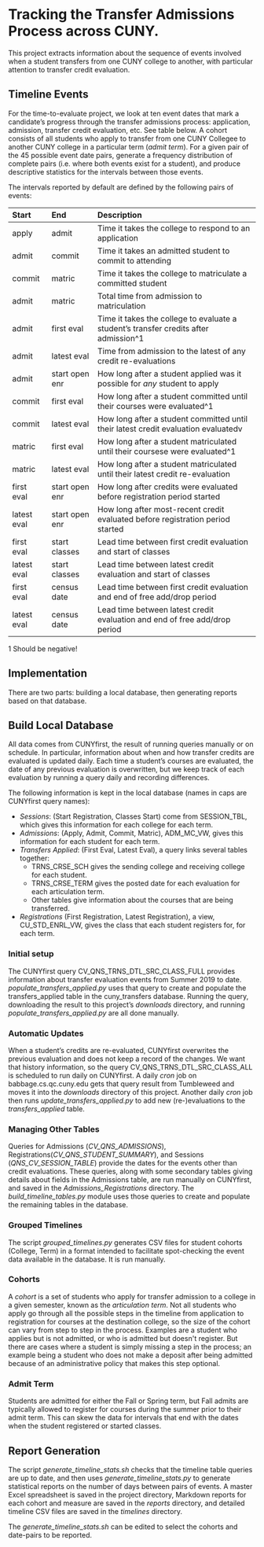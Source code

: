 # Tracking the Transfer Admissions Process across CUNY.

This project extracts information about the sequence of events involved when a student transfers
from one CUNY college to another, with particular attention to transfer credit evaluation.

## Timeline Events

For the time-to-evaluate project, we look at ten event dates that mark a candidate’s progress through the transfer admissions process: application, admission, transfer credit evaluation, etc. See table below. A cohort consists of all students who apply to transfer from one CUNY Collegee to another CUNY college in a particular term (*admit term*). For a given pair of the 45 possible event date pairs, generate a frequency distribution of complete pairs (i.e. where both events exist for a student), and produce descriptive statistics for the intervals between those events.

The intervals reported by default are defined by the following pairs of events:

| Start | End | Description |
| :---- | :-- | :---------- |
| apply | admit | Time it takes the college to respond to an application |
| admit | commit | Time it takes an admitted student to commit to attending |
| commit | matric | Time it takes the college to matriculate a committed student |
| admit | matric | Total time from admission to matriculation |
| admit | first eval | Time it takes the college to evaluate a student’s transfer credits after admission^1 |
| admit | latest eval | Time from admission to the latest of any credit re-evaluations
| admit | start open enr | How long after a student applied was it possible for _any_ student to apply |
| commit | first eval | How long after a student committed until their courses were evaluated^1 |
| commit | latest eval | How long after a student committed until their latest credit evaluation evaluatedv
| matric | first eval | How long after a student matriculated until their coursese were evaluated^1 |
| matric | latest eval | How long after a student matriculated until their latest credit re-evaluation |
| first eval | start open enr | How long after credits were evaluated before registration period started |
| latest eval | start open enr | How long after most-recent credit evaluated before registration period started |
| first eval | start classes | Lead time between first credit evaluation and start of classes |
| latest eval | start classes | Lead time between latest credit evaluation and start of classes |
| first eval | census date | Lead time between first credit evaluation and end of free add/drop period |
| latest eval | census date | Lead time between latest credit evaluation and end of free add/drop period |

1 Should be negative!

## Implementation
There are two parts: building a local database, then generating reports based on that database.

## Build Local Database

All data comes from CUNYfirst, the result of running queries manually or on schedule. In particular, information about when and how transfer credits are evaluated is updated daily. Each time a student’s courses are evaluated, the date of any previous evaluation is overwritten, but we keep track of each evaluation by running a query daily and recording differences.

The following information is kept in the local database (names in caps are CUNYfirst query names):

- *Sessions*: (Start Registration, Classes Start) come from SESSION\_TBL, which gives this information
  for each college for each term.
- *Admissions*: (Apply, Admit, Commit, Matric), ADM\_MC\_VW, gives this information for
  each student for each term.
- *Transfers Applied*: (First Eval, Latest Eval), a query links several tables together:
    - TRNS\_CRSE\_SCH gives the sending college and receiving college for each student.
    - TRNS\_CRSE\_TERM gives the posted date for each evaluation for each articulation term.
    - Other tables give information about the courses that are being transferred.
- *Registrations* (First Registration, Latest Registration), a view, CU\_STD\_ENRL\_VW, gives
  the class that each student registers for, for each term.

### Initial setup

The CUNYfirst query CV\_QNS\_TRNS\_DTL\_SRC\_CLASS\_FULL provides information about transfer
evaluation events from Summer 2019 to date. _populate\_transfers\_applied.py_ uses that query to
create and populate the transfers\_applied table in the cuny\_transfers database. Running the query,
downloading the result to this project’s _downloads_ directory, and running
_populate\_transfers\_applied.py_ are all done manually.

### Automatic Updates

When a student’s credits are re-evaluated, CUNYfirst overwrites the previous evaluation and does not
keep a record of the changes. We want that history information, so the query
CV\_QNS\_TRNS\_DTL\_SRC\_CLASS\_ALL is scheduled to run daily on CUNYfirst. A daily _cron_ job on
babbage.cs.qc.cuny.edu gets that query result from Tumbleweed and moves it into the _downloads_
directory of this project. Another daily _cron_ job then runs _update\_transfers\_applied.py_ to add
new (re-)evaluations to the _transfers\_applied_ table.

### Managing Other Tables

Queries for Admissions (_CV\_QNS\_ADMISSIONS_), Registrations(_CV\_QNS\_STUDENT\_SUMMARY_), and
Sessions (_QNS\_CV\_SESSION\_TABLE_) provide the dates for the events other than credit evaluations.
These queries, along with some secondary tables giving details about fields in the Admissions
table, are run manually on CUNYfirst, and saved in the _Admissions\_Registrations_ directory. The
_build\_timeline\_tables.py_ module uses those queries to create and populate the remaining tables
in the database.

### Grouped Timelines

The script _grouped\_timelines.py_ generates CSV files for student cohorts (College, Term) in a
format intended to facilitate spot-checking the event data available in the database. It is run
manually.

### Cohorts

A _cohort_ is a set of students who apply for transfer admission to a college in a given semester, known as the *articulation term*. Not all students who apply go through all the possible steps in the timeline from application to registration for courses at the destination college, so the size of the cohort can vary from step to step in the process. Examples are a student who applies but is not admitted, or who is admitted but doesn't register. But there are cases where a student is simply missing a step in the process; an example being a student who does not make a deposit after being admitted because of an administrative policy that makes this step optional.

### Admit Term

Students are admitted for either the Fall or Spring term, but Fall admits are typically allowed to register for courses during the summer prior to their admit term. This can skew the data for intervals that end with the dates when the student registered or started classes.

## Report Generation

The script _generate\_timeline\_stats.sh_ checks that the timeline table queries are up to date,
and then uses _generate\_timeline\_stats.py_ to generate statistical reports on the number of days
between pairs of events. A master Excel spreadsheet is saved in the project directory, Markdown
reports for each cohort and measure are saved in the _reports_ directory, and detailed timeline CSV
files are saved in the _timelines_ directory.

The _generate\_timeline\_stats.sh_ can be edited to select the cohorts and date-pairs to be
reported.
